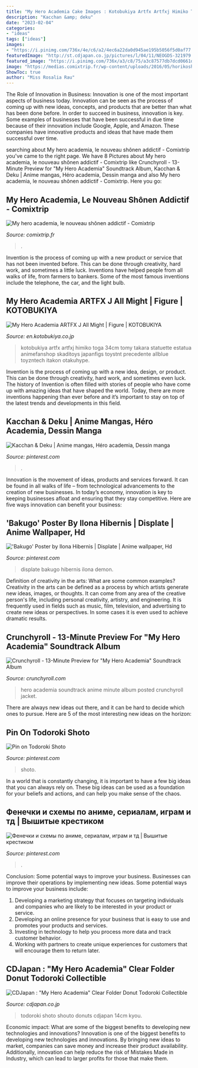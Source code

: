 ```yaml
---
title: "My Hero Academia Cake Images : Kotobukiya Artfx Artfxj Himiko Toga 34cm Tomy Takara Statuette Estatua Animefanshop Skaditoys Japanfigs Toystnt Precedente Allblue Toyzntech Itakon Otakuhype"
description: "Kacchan &amp; deku"
date: "2023-02-04"
categories:
- "ideas"
tags: ["ideas"]
images:
- "https://i.pinimg.com/736x/4e/c6/a2/4ec6a22da0d945ae195b5056f5d0af77.jpg"
featuredImage: "http://st.cdjapan.co.jp/pictures/l/04/11/NEOGDS-321979.jpg"
featured_image: "https://i.pinimg.com/736x/a3/c8/75/a3c87577db7dcd0661d2c7936afadce1.jpg"
image: "https://medias.comixtrip.fr/wp-content/uploads/2016/05/horikoshiMyheroacademia1Couv.jpg"
ShowToc: true
author: "Miss Rosalia Rau"
---
```



The Role of Innovation in Business:
Innovation is one of the most important aspects of business today. Innovation can be seen as the process of coming up with new ideas, concepts, and products that are better than what has been done before. In order to succeed in business, innovation is key. Some examples of businesses that have been successful in due time because of their innovation include Google, Apple, and Amazon. These companies have innovative products and ideas that have made them successful over time.

	

		
searching about My hero academia, le nouveau shônen addictif - Comixtrip you've came to the right page. We have 8 Pictures about My hero academia, le nouveau shônen addictif - Comixtrip like Crunchyroll - 13-Minute Preview for &quot;My Hero Academia&quot; Soundtrack Album, Kacchan &amp; Deku | Anime mangas, Héro academia, Dessin manga and also My hero academia, le nouveau shônen addictif - Comixtrip. Here you go:
		
    
## My Hero Academia, Le Nouveau Shônen Addictif - Comixtrip

<img loading=lazy src="https://medias.comixtrip.fr/wp-content/uploads/2016/05/horikoshiMyheroacademia1Couv.jpg" onerror="this.onerror=null;this.src='https://tse3.mm.bing.net/th?id=OIP.jPU6SUY94O3YZznQ-bQg-wHaLR&amp;pid=15.1';" alt="My hero academia, le nouveau shônen addictif - Comixtrip">

_Source: comixtrip.fr_

>. 

	

Invention is the process of coming up with a new product or service that has not been invented before. This can be done through creativity, hard work, and sometimes a little luck. Inventions have helped people from all walks of life, from farmers to bankers. Some of the most famous inventions include the telephone, the car, and the light bulb.

    
## My Hero Academia ARTFX J All Might | Figure | KOTOBUKIYA

<img loading=lazy src="https://en.kotobukiya.co.jp/wp-content/uploads/2020/06/fe26a5e0da3fd5fb16532f37798a47f5e74f1db4.jpg" onerror="this.onerror=null;this.src='https://tse2.mm.bing.net/th?id=OIP.5vfGeSj4rxjggD_WWdzOuQHaLG&amp;pid=15.1';" alt="My Hero Academia ARTFX J All Might | Figure | KOTOBUKIYA">

_Source: en.kotobukiya.co.jp_

>kotobukiya artfx artfxj himiko toga 34cm tomy takara statuette estatua animefanshop skaditoys japanfigs toystnt precedente allblue toyzntech itakon otakuhype. 

	

Invention is the process of coming up with a new idea, design, or product. This can be done through creativity, hard work, and sometimes even luck. The history of Invention is often filled with stories of people who have come up with amazing ideas that have shaped the world. Today, there are more inventions happening than ever before and it’s important to stay on top of the latest trends and developments in this field.

    
## Kacchan &amp; Deku | Anime Mangas, Héro Academia, Dessin Manga

<img loading=lazy src="https://i.pinimg.com/736x/12/62/e8/1262e8e56479c2545109c2cf7281c0e0.jpg" onerror="this.onerror=null;this.src='https://tse2.mm.bing.net/th?id=OIP.x4_FjWuJzJZDl6Is6ZAAAgHaKL&amp;pid=15.1';" alt="Kacchan &amp; Deku | Anime mangas, Héro academia, Dessin manga">

_Source: pinterest.com_

>. 

	

Innovation is the movement of ideas, products and services forward. It can be found in all walks of life – from technological advancements to the creation of new businesses. In today’s economy, innovation is key to keeping businesses afloat and ensuring that they stay competitive. Here are five ways innovation can benefit your business: 

    
## &#039;Bakugo&#039; Poster By Ilona Hibernis | Displate | Anime Wallpaper, Hd

<img loading=lazy src="https://i.pinimg.com/736x/a3/c8/75/a3c87577db7dcd0661d2c7936afadce1.jpg" onerror="this.onerror=null;this.src='https://tse2.mm.bing.net/th?id=OIP._o4MCvwye1d5aBxwWDAiWwHaLH&amp;pid=15.1';" alt="&#039;Bakugo&#039; Poster by Ilona Hibernis | Displate | Anime wallpaper, Hd">

_Source: pinterest.com_

>displate bakugo hibernis ilona demon. 

	

Definition of creativity in the arts: What are some common examples?
Creativity in the arts can be defined as a process by which artists generate new ideas, images, or thoughts. It can come from any area of the creative person's life, including personal creativity, artistry, and engineering. It is frequently used in fields such as music, film, television, and advertising to create new ideas or perspectives. In some cases it is even used to achieve dramatic results.

    
## Crunchyroll - 13-Minute Preview For &quot;My Hero Academia&quot; Soundtrack Album

<img loading=lazy src="http://img1.ak.crunchyroll.com/i/spire4/49392e871c87fa03d2d01e9d439fccf21463375244_full.jpg" onerror="this.onerror=null;this.src='https://tse2.mm.bing.net/th?id=OIP.i9cOncQhZAc0ZU2yLQoUbgHaKh&amp;pid=15.1';" alt="Crunchyroll - 13-Minute Preview for &quot;My Hero Academia&quot; Soundtrack Album">

_Source: crunchyroll.com_

>hero academia soundtrack anime minute album posted crunchyroll jacket. 

	

There are always new ideas out there, and it can be hard to decide which ones to pursue. Here are 5 of the most interesting new ideas on the horizon: 

    
## Pin On Todoroki Shoto

<img loading=lazy src="https://i.pinimg.com/736x/8f/66/7d/8f667d315fc779aec80befe4677a33a3.jpg" onerror="this.onerror=null;this.src='https://tse3.mm.bing.net/th?id=OIP.DrSSyaxourpuYVP5jH-PaAHaMr&amp;pid=15.1';" alt="Pin on Todoroki Shoto">

_Source: pinterest.com_

>shoto. 

	

In a world that is constantly changing, it is important to have a few big ideas that you can always rely on. These big ideas can be used as a foundation for your beliefs and actions, and can help you make sense of the chaos.

    
## Фенечки и схемы по аниме, сериалам, играм и тд | Вышитые крестиком

<img loading=lazy src="https://i.pinimg.com/736x/4e/c6/a2/4ec6a22da0d945ae195b5056f5d0af77.jpg" onerror="this.onerror=null;this.src='https://tse3.mm.bing.net/th?id=OIP.UfC0btUO2k7mj2PhO4eXaAAAAA&amp;pid=15.1';" alt="Фенечки и схемы по аниме, сериалам, играм и тд | Вышитые крестиком">

_Source: pinterest.com_

>. 

	

Conclusion: Some potential ways to improve your business.
Businesses can improve their operations by implementing new ideas. Some potential ways to improve your business include:
1. Developing a marketing strategy that focuses on targeting individuals and companies who are likely to be interested in your product or service.
2. Developing an online presence for your business that is easy to use and promotes your products and services.
3. Investing in technology to help you process more data and track customer behavior.
4. Working with partners to create unique experiences for customers that will encourage them to return later.

    
## CDJapan : &quot;My Hero Academia&quot; Clear Folder Donut Todoroki Collectible

<img loading=lazy src="http://st.cdjapan.co.jp/pictures/l/04/11/NEOGDS-321979.jpg" onerror="this.onerror=null;this.src='https://tse2.mm.bing.net/th?id=OIP.YwrqZaJu6GxzOpLUNj7ZFgHaKg&amp;pid=15.1';" alt="CDJapan : &quot;My Hero Academia&quot; Clear Folder Donut Todoroki Collectible">

_Source: cdjapan.co.jp_

>todoroki shoto shouto donuts cdjapan 14cm kyou. 

	

Economic impact: What are some of the biggest benefits to developing new technologies and innovations?
Innovation is one of the biggest benefits to developing new technologies and innovations. By bringing new ideas to market, companies can save money and increase their product availability. Additionally, innovation can help reduce the risk of Mistakes Made in Industry, which can lead to larger profits for those that make them.


